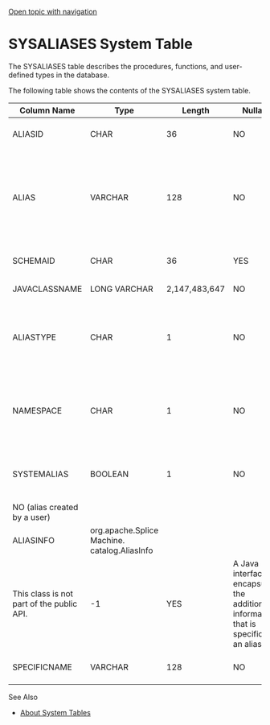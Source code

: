 [Open topic with navigation](../../../index.html#Shared/SQLReference/SystemTables/SysAliases.html)

<a href="" id="SystemTables.SysAliases"></a> []()SYSALIASES System Table
========================================================================

The <span class="CodeFont">SYSALIASES</span> table describes the procedures, functions, and user-defined types in the database.

The following table shows the contents of the <span class="CodeFont">SYSALIASES</span> system table.

| Column Name   | Type                                                                         | Length        | Nullable | Contents                                                                                                                                                 |
|---------------|------------------------------------------------------------------------------|---------------|----------|----------------------------------------------------------------------------------------------------------------------------------------------------------|
| ALIASID       | CHAR                                                                         | 36            | NO       | Unique identifier for the alias                                                                                                                          |
| ALIAS         | VARCHAR                                                                      | 128           | NO       | Alias (in the case of a user-defined type, the name of the user-defined type)                                                                            |
| SCHEMAID      | CHAR                                                                         | 36            | YES      | Reserved for future use                                                                                                                                  |
| JAVACLASSNAME | LONG VARCHAR                                                                 | 2,147,483,647 | NO       | The Java class name                                                                                                                                      |
| ALIASTYPE     | CHAR                                                                         | 1             | NO       | <span class="ItalicFont">'F'</span> (function), <span class="ItalicFont">'P'</span> (procedure), <span class="ItalicFont">'A'</span> (user-defined type) |
| NAMESPACE     | CHAR                                                                         | 1             | NO       | <span class="ItalicFont">'F'</span> (function), <span class="ItalicFont">'P'</span> (procedure), <span class="ItalicFont">'A'</span> (user-defined type) |
| SYSTEMALIAS   | BOOLEAN                                                                      | 1             | NO       | <span class="ItalicFont">YES</span> (system supplied or built-in alias)                                                                                  
                                                                                                                           <span class="ItalicFont">NO</span> (alias created by a user)                                                                                              |
| ALIASINFO     | <span class="ItalicFont">org.apache.Splice Machine. catalog.AliasInfo</span> 
                 This class is not part of the public API.                                     | -1            | YES      | A Java interface that encapsulates the additional information that is specific to an alias                                                               |
| SPECIFICNAME  | VARCHAR                                                                      | 128           | NO       | System-generated identifier                                                                                                                              |

See Also

-   [About System Tables](Intro.SystemTables.html)

 


